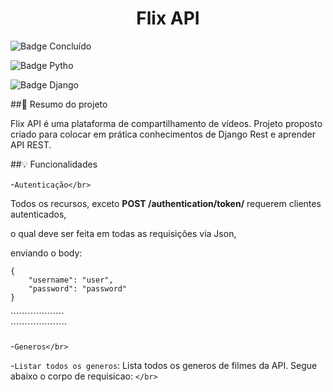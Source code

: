 <h1 align="center">Flix API</h1>

![Badge Concluído](https://img.shields.io/static/v1?label=Status&message=Concluído&color=green&style=for-the-badge)

![Badge Pytho](https://img.shields.io/badge/Python-FFD43B?style=for-the-badge&logo=python&logoColor=blue)

![Badge Django](https://img.shields.io/badge/Django-092E20?style=for-the-badge&logo=django&logoColor=green)

##📖 Resumo do projeto

Flix API é uma plataforma de compartilhamento de vídeos. Projeto proposto criado para colocar em prática conhecimentos de Django Rest e aprender API REST.

##💡 Funcionalidades

-`Autenticação</br> `

  Todos os recursos, exceto  **POST /authentication/token/** requerem clientes autenticados,

  o qual deve ser feita em todas as requisições via Json,

  enviando o body:

```
{
    "username": "user",
    "password": "password"
}
```

```````````````````</br>````````````````````

-`Generos</br>`

-`Listar todos os generos`: Lista todos os generos de filmes da API. Segue abaixo o corpo de requisicao:  `</br>`
